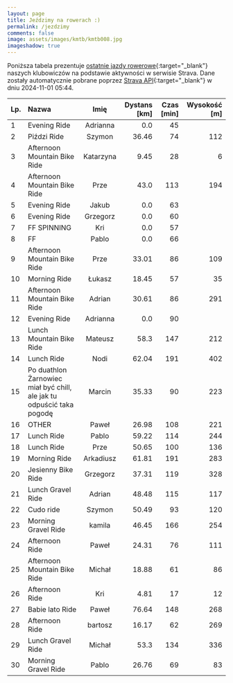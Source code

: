 ```yaml
---
layout: page
title: Jeździmy na rowerach :)
permalink: /jezdzimy
comments: false
image: assets/images/kmtb/kmtb008.jpg
imageshadow: true
---
```


Poniższa tabela prezentuje [ostatnie jazdy rowerowe](https://www.strava.com/clubs/336381){:target="_blank"} naszych klubowiczów na podstawie aktywności w serwisie Strava. Dane zostały automatycznie pobrane poprzez [Strava API](https://developers.strava.com/docs/reference/#api-Clubs-getClubActivitiesById){:target="_blank"} w dniu 2024-11-01 05:44.

Lp. | Nazwa | Imię | Dystans [km] | Czas [min] | Wysokość [m]
:--- | :--- | :---: | ---: | ---: | ---:
1|Evening Ride|Adrianna|0.0|45|
2|Piździ Ride|Szymon|36.46|74|112
3|Afternoon Mountain Bike Ride|Katarzyna|9.45|28|6
4|Afternoon Mountain Bike Ride|Prze|43.0|113|194
5|Evening Ride|Jakub|0.0|63|
6|Evening Ride|Grzegorz|0.0|60|
7|FF SPINNING|Kri|0.0|57|
8|FF|Pablo|0.0|66|
9|Afternoon Mountain Bike Ride|Prze|33.01|86|109
10|Morning Ride|Łukasz|18.45|57|35
11|Afternoon Mountain Bike Ride|Adrian|30.61|86|291
12|Evening Ride|Adrianna|0.0|90|
13|Lunch Mountain Bike Ride|Mateusz|58.3|147|212
14|Lunch Ride|Nodi|62.04|191|402
15|Po duathlon Żarnowiec miał być chill, ale jak tu odpuścić taka pogodę|Marcin|35.33|90|223
16|OTHER|Paweł|26.98|108|221
17|Lunch Ride|Pablo|59.22|114|244
18|Lunch Ride|Prze|50.65|100|136
19|Morning Ride|Arkadiusz|61.81|191|283
20|Jesienny Bike Ride|Grzegorz|37.31|119|328
21|Lunch Gravel Ride|Adrian|48.48|115|117
22|Cudo ride|Szymon|50.49|93|120
23|Morning Gravel Ride|kamila|46.45|166|254
24|Afternoon Ride|Paweł|24.31|76|111
25|Afternoon Mountain Bike Ride|Michał|18.88|61|86
26|Afternoon Ride|Kri|4.81|17|12
27|Babie lato Ride|Paweł|76.64|148|268
28|Afternoon Ride|bartosz|16.17|62|269
29|Lunch Gravel Ride|Michał|53.3|134|336
30|Morning Gravel Ride|Pablo|26.76|69|83
